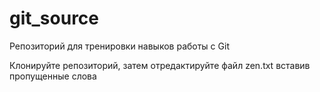 # git_source

Репозиторий для тренировки навыков работы с Git

Клонируйте репозиторий, затем отредактируйте файл zen.txt вставив пропущенные слова
